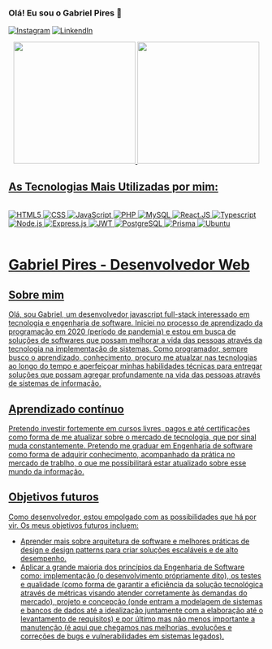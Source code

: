 ### Olá! Eu sou o Gabriel Pires 🚀
[![Instagram](https://img.shields.io/badge/Instagram-E4405F?style=for-the-badge&logo=instagram&logoColor=white)](https://www.instagram.com/gabriel_pires_web_developer/)
[![LinkendIn](https://img.shields.io/badge/LinkedIn-0077B5?style=for-the-badge&logo=linkedin&logoColor=white)](https://www.linkedin.com/mwlite/in/gabriel-da-silva-pires-391a071b5/)

<div align="center">
    <a href="https://github.com/gabrielboostphoenix">
    <!-- GitHub Stats -->
    <img height="240em" src="https://github-readme-stats.vercel.app/api?username=gabrielboostphoenix&show_icons=true&theme=tokyonight&include_all_commits=true&rank_icon=github"/>
    <!-- Programming Languages -->
    <img height="240em" src="https://github-readme-stats.vercel.app/api/top-langs/?username=gabrielboostphoenix&layout=compact&langs_count=8&theme=tokyonight">
</div>

## As Tecnologias Mais Utilizadas por mim:

<div style="display: inline_block"><br/>
   <img alt="HTML5" src="https://img.shields.io/badge/HTML5-E34F26?style=for-the-badge&logo=html5&logoColor=white">
   <img alt="CSS" src="https://img.shields.io/badge/CSS3-1572B6?style=for-the-badge&logo=css3&logoColor=white">
   <img alt="JavaScript" src="https://img.shields.io/badge/JavaScript-F7DF1E?style=for-the-badge&logo=javascript&logoColor=black">
   <img alt="PHP" src="https://img.shields.io/badge/PHP-777BB4?style=for-the-badge&logo=php&logoColor=white">
   <img alt="MySQL" src="https://img.shields.io/badge/MySQL-00000F?style=for-the-badge&logo=mysql&logoColor=white">
   <img alt="React.JS" src="https://img.shields.io/badge/-ReactJs-61DAFB?logo=react&logoColor=white&style=for-the-badge">
   <img alt="Typescript" src="https://img.shields.io/badge/TypeScript-007ACC?style=for-the-badge&logo=typescript&logoColor=white">
   <img alt="Node.js" src="https://img.shields.io/badge/Node.js-43853D?style=for-the-badge&logo=node.js&logoColor=white">
   <img alt="Express.js" src="https://img.shields.io/badge/Express.js-404D59?style=for-the-badge">
   <img alt="JWT" src="https://img.shields.io/badge/json%20web%20tokens-323330?style=for-the-badge&logo=json-web-tokens&logoColor=pink">
   <img alt="PostgreSQL" src="https://img.shields.io/badge/PostgreSQL-316192?style=for-the-badge&logo=postgresql&logoColor=white">
   <img alt="Prisma" src="https://img.shields.io/badge/Prisma-3982CE?style=for-the-badge&logo=Prisma&logoColor=white">
   <img alt="Ubuntu" src="https://img.shields.io/badge/Ubuntu-E95420?style=for-the-badge&logo=ubuntu&logoColor=white">
</div> <br/>

# Gabriel Pires - Desenvolvedor Web

## Sobre mim

Olá, sou Gabriel, um desenvolvedor javascript full-stack interessado em tecnologia e engenharia de software. Iniciei no processo de aprendizado da programação em 2020 (período de pandemia) e estou em busca de soluções de softwares que possam melhorar a vida das pessoas através da tecnologia na implementação de sistemas. Como programador, sempre busco o aprendizado, conhecimento, procuro me atualzar nas tecnologias ao longo do tempo e aperfeiçoar minhas habilidades técnicas para entregar soluções que possam agregar profundamente na vida das pessoas através de sistemas de informação.

## Aprendizado contínuo

Pretendo investir fortemente em cursos livres, pagos e até certificações como forma de me atualizar sobre o mercado de tecnologia, que por sinal muda constantemente.
Pretendo me graduar em Engenharia de software como forma de adquirir conhecimento, acompanhado da prática no mercado de trablho, o que me possibilitará estar atualizado sobre esse mundo da informação.

## Objetivos futuros

Como desenvolvedor, estou empolgado com as possibilidades que há por vir. Os meus objetivos futuros incluem:

- Aprender mais sobre arquitetura de software e melhores práticas de design e design patterns para criar soluções escaláveis e de alto desempenho.
- Aplicar a grande maioria dos princípios da Engenharia de Software como: implementação (o desenvolvimento própriamente dito), os testes e qualidade (como forma de garantir a eficiência da solução tecnológica através de métricas visando atender corretamente às demandas do mercado), projeto e concepção (onde entram a modelagem de sistemas e bancos de dados até a idealização juntamente com a elaboração até o levantamento de requisitos) e por último mas não menos importante a manutenção (é aqui que chegamos nas melhorias, evoluções e correções de bugs e vulnerabilidades em sistemas legados).
